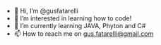 - 👋 Hi, I’m @gusfatarelli
- 👀 I’m interested in learning how to code!
- 🌱 I’m currently learning JAVA, Phyton and C#
- 📫 How to reach me on gus.fatarelli@gmail.com

<!---
gusfatarelli/gusfatarelli is a ✨ special ✨ repository because its `README.md` (this file) appears on your GitHub profile.
You can click the Preview link to take a look at your changes.
--->
